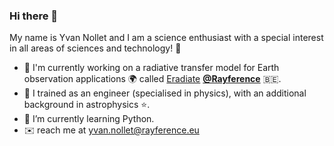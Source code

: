 ### Hi there 👋

<!--
**nollety/nollety** is a ✨ _special_ ✨ repository because its `README.md` (this file) appears on your GitHub profile.

Here are some ideas to get you started:

- 🔭 I’m currently working on ...
- 🌱 I’m currently learning ...
- 👯 I’m looking to collaborate on ...
- 🤔 I’m looking for help with ...
- 💬 Ask me about ...
- 📫 How to reach me: ...
- 😄 Pronouns: ...
- ⚡ Fun fact: ...
-->

My name is Yvan Nollet and I am a science enthusiast with a special interest in all areas of sciences and technology! :bee:

- 🔭 I'm currently working on a radiative transfer model for Earth observation applications 🌍 called [Eradiate](https://eradiate.eu) [**@Rayference**](https://rayference.eu) 🇧🇪.
- 🔬 I trained as an engineer (specialised in physics), with an additional background in astrophysics ⭐.
- 🌱 I’m currently learning Python.
- ✉️ reach me at yvan.nollet@rayference.eu
